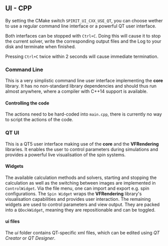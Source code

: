 UI - CPP
------------

By setting the CMake switch `SPIRIT_UI_CXX_USE_QT`, you can choose wether to use a regular
command line interface or a powerful QT user interface.

Both interfaces can be stopped with `Ctrl+C`.
Doing this will cause it to stop the current solver, write the corresponding output
files and the Log to your disk and terminate when finished.

Pressing `Ctrl+C` twice within 2 seconds will cause immediate termination.

### Command Line
This is a very simplistic command line user interface implementing the **core** library.
It has no non-standard library dependencies and should thus run almost anywhere,
where a compiler with C++14 support is available.

#### Controlling the code
The actions need to be hard-coded into `main.cpp`, there is currently no way to
script the actions of the code.



### QT UI
This is a QT5 user interface making use of the **core** and the **VFRendering**
libraries. It enables the user to control parameters during simulations and provides
a powerful live visualisation of the spin systems.

#### Widgets
The available calculation methods and solvers, starting and stopping the calculation
as well as the switching between images are implemented in `ControlWidget`. Via the file
menu, one can import and export e.g. spin configurations.
The `Spin Widget` wraps the **VFRendering** library's visualisation capabilities
and provides user interaction.
The remaining widgets are used to control parameters and view output. They are packed
into a `QDockWidget`, meaning they are repositionable and can be toggled.

#### ui files
The *ui* folder contains QT-specific xml files, which can be edited using
*QT Creator* or *QT Designer*.